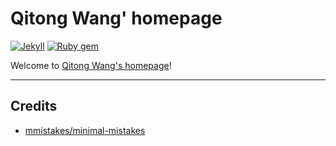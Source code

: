 # Qitong Wang' homepage

[![Jekyll](https://img.shields.io/badge/jekyll-%3E%3D%203.7-blue.svg)](https://jekyllrb.com/)
[![Ruby gem](https://img.shields.io/gem/v/minimal-mistakes-jekyll.svg)](https://rubygems.org/gems/minimal-mistakes-jekyll)

Welcome to [Qitong Wang's homepage](https://qtwang.github.io/)!

---

## Credits

- [mmistakes/minimal-mistakes](https://github.com/mmistakes/minimal-mistakes)
